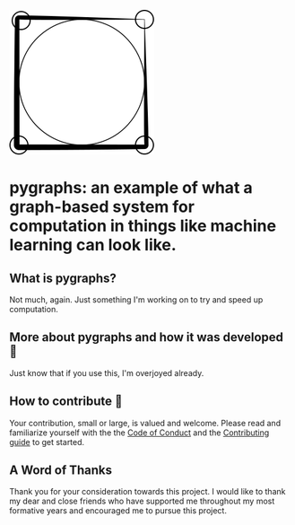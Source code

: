 ![pygraphs](pygraphs_logo.svg)

# pygraphs: an example of what a graph-based system for computation in things like machine learning can look like.

## What is pygraphs?
Not much, again. Just something I'm working on to try and speed up computation.

## More about pygraphs and how it was developed 🧪
Just know that if you use this, I'm overjoyed already.

## How to contribute 🤝

Your contribution, small or large, is valued and welcome. Please read and familiarize yourself with the the [Code of Conduct](CODE_OF_CONDUCT.md) and the [Contributing guide](CONTRIBUTING.md) to get started.

## A Word of Thanks

Thank you for your consideration towards this project. I would like to thank my dear and close friends who have supported me throughout my most formative years and encouraged me to pursue this project.
